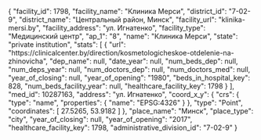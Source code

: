 {
    "facility_id": 1798,
    "facility_name": "Клиника Мерси",
    "district_id": "7-02-9",
    "district_name": "Центральный район, Минск",
    "facility_url": "klinika-mersi.by",
    "facility_address": "ул. Игнатенко",
    "facility_type": "Медицинский центр",
    "ap_1": "8",
    "name": "Клиника Мерси",
    "state": "private institution",
    "stats": [
        {
            "url": "https:\/\/clinicalcenter.by\/direction\/kosmetologicheskoe-otdelenie-na-zhinovicha",
            "dep_name": null,
            "date_year": null,
            "num_beds_dep": null,
            "num_deps_year": null,
            "num_doctors_dep": null,
            "num_doctors_med": null,
            "year_of_closing": null,
            "year_of_opening": "1980",
            "beds_in_hospital_key": 828,
            "num_beds_facility_year": null,
            "healthcare_facility_key": 1798
        }
    ],
    "med_id": 10287163,
    "address": "ул. Игнатенко",
    "coord_x_y": {
        "crs": {
            "type": "name",
            "properties": {
                "name": "EPSG:4326"
            }
        },
        "type": "Point",
        "coordinates": [
            27.5265,
            53.9182
        ]
    },
    "place_name": "Минск",
    "place_type": "city",
    "year_of_closing": null,
    "year_of_opening": "2017",
    "healthcare_facility_key": 1798,
    "administrative_division_id": "7-02-9"
}
